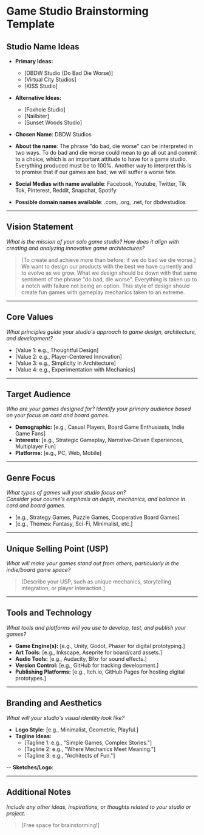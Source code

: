 # Game Studio Brainstorming Template

## Studio Name Ideas
- **Primary Ideas:**
  - [DBDW Studio (Do Bad Die Worse)]
  - [Virtual City Studios]
  - [KISS Studio]
- **Alternative Ideas:**
  - [Foxhole Studio]
  - [Nailbiter]
  - [Sunset Woods Studio]

- **Chosen Name**: DBDW Studios
- **About the name**: The phrase "do bad, die worse" can be interpreted in two ways. To do bad and die worse could mean to go all out and commit to a choice, which is an important attitude to have for a game studio. Everything produced must be to 100%. Another way to interpret this is to promise that if our games are bad, we will suffer a worse fate. 
- **Social Medias with name available**: Facebook, Youtube, Twitter, Tik Tok, Pinterest, Reddit, Snapchat, Spotify
- **Possible domain names available**: .com, .org, .net, for dbdwstudios

---

## Vision Statement
*What is the mission of your solo game studio? How does it align with creating and analyzing innovative game architectures?*

> [To create and achieve more than before; if we do bad we die worse.]
> We want to design our products with the best we have currently and to evolve as we grow. What we design should be down with that same sentiment of the phrase "do bad, die worse". Everything is taken up to a notch with failure not being an option. This style of design should create fun games with gameplay mechanics taken to an extreme.
---

## Core Values
*What principles guide your studio's approach to game design, architecture, and development?*

- [Value 1: e.g., Thoughtful Design]
- [Value 2: e.g., Player-Centered Innovation]
- [Value 3: e.g., Simplicity in Architecture]
- [Value 4: e.g., Experimentation with Mechanics]

---

## Target Audience
*Who are your games designed for? Identify your primary audience based on your focus on card and board games.*

- **Demographic:** [e.g., Casual Players, Board Game Enthusiasts, Indie Game Fans]
- **Interests:** [e.g., Strategic Gameplay, Narrative-Driven Experiences, Multiplayer Fun]
- **Platforms:** [e.g., PC, Web, Mobile]

---

## Genre Focus
*What types of games will your studio focus on?*  
*Consider your course's emphasis on depth, mechanics, and balance in card and board games.*

- [e.g., Strategy Games, Puzzle Games, Cooperative Board Games]
- [e.g., Themes: Fantasy, Sci-Fi, Minimalist, etc.]

---

## Unique Selling Point (USP)
*What will make your games stand out from others, particularly in the indie/board game space?*

> [Describe your USP, such as unique mechanics, storytelling integration, or player interaction.]

---

## Tools and Technology
*What tools and platforms will you use to develop, test, and publish your games?*

- **Game Engine(s):** [e.g., Unity, Godot, Phaser for digital prototyping.]
- **Art Tools:** [e.g., Inkscape, Aseprite for board/card assets.]
- **Audio Tools:** [e.g., Audacity, Bfxr for sound effects.]
- **Version Control:** [e.g., GitHub for tracking development.]
- **Publishing Platforms:** [e.g., Itch.io, GitHub Pages for hosting digital prototypes.]

---

## Branding and Aesthetics
*What will your studio's visual identity look like?*

- **Logo Style:** [e.g., Minimalist, Geometric, Playful.]
- **Tagline Ideas:** 
  - [Tagline 1: e.g., "Simple Games, Complex Stories."]
  - [Tagline 2: e.g., "Where Mechanics Meet Meaning."]
  - [Tagline 3: e.g., "Architects of Fun."]

-- **Sketches/Logo**:

---

## Additional Notes
*Include any other ideas, inspirations, or thoughts related to your studio or project.*

> [Free space for brainstorming!]
